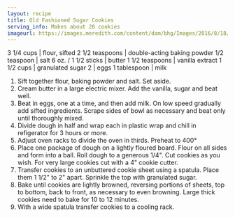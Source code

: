 ```yaml
---
layout: recipe
title: Old Fashioned Sugar Cookies
serving_info: Makes about 20 cookies
imageurl: https://images.meredith.com/content/dam/bhg/Images/2016/8/18/R093032.jpg.rendition.largest.jpg
---
```

<!-- Ingredients -->

3 1/4 cups | flour, sifted
2 1/2 teaspoons | double-acting baking powder
1/2 teaspoon | salt
6 oz. / 1 1/2 sticks | butter
1 1/2 teaspoons | vanilla extract
1 1/2 cups | granulated sugar
2 | eggs
1 tablespoon | milk

<!-- split -->
<!-- Steps -->
1. Sift together flour, baking powder and salt. Set aside.
2. Cream butter in a large electric mixer. Add the vanilla, sugar and beat well.
3. Beat in eggs, one at a time, and then add milk. On low speed gradually add sifted ingredients. Scrape sides of bowl as necessary and beat only until thoroughly mixed.
4. Divide dough in half and wrap each in plastic wrap and chill in refigerator for 3 hours or more.
5. Adjust oven racks to divide the oven in thirds. Preheat to 400°
6. Place one package of dough on a lightly floured board. Flour on all sides and form into a ball. Roll dough to a generous 1/4". Cut cookies as you wish. For very large cookies cut with a 4" cookie cutter.
7. Transfer cookies to an unbuttered cookie sheet using a spatula. Place them 1 1/2" to 2" apart. Sprinkle the top with granulated sugar.
8. Bake until cookies are lightly browned, reversing portions of sheets, top to bottom, back to front, as necessary to even browning. Large thick cookies need to bake for 10 to 12 minutes.
9. With a wide spatula transfer cookies to a cooling rack.
